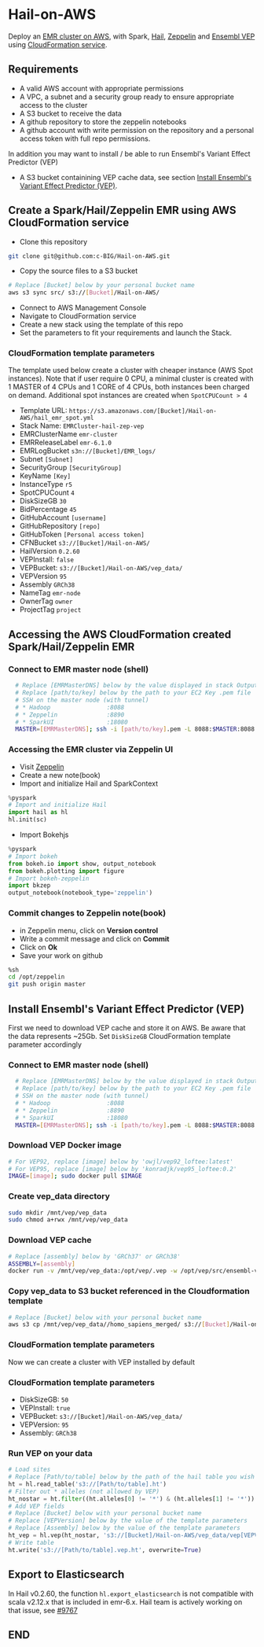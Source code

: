 # Hail-on-AWS

Deploy an [EMR cluster on AWS](https://aws.amazon.com/emr/), with Spark, [Hail](https://hail.is/index.html), [Zeppelin](https://zeppelin.apache.org/) and [Ensembl VEP](https://ensembl.org/info/docs/tools/vep/index.html) using [CloudFormation service](https://aws.amazon.com/cloudformation/).

## Requirements

* A valid AWS account with appropriate permissions
* A VPC, a subnet and a security group ready to ensure appropriate access to the cluster
* A S3 bucket to receive the data
* A github repository to store the zeppelin notebooks
* A github account with write permission on the repository and a personal access token with full repo permissions.

In addition you may want to install / be able to run Ensembl's Variant Effect Predictor (VEP) 
* A S3 bucket containining VEP cache data, see section [Install Ensembl's Variant Effect Predictor (VEP)](#Install-Ensembls-Variant-Effect-Predictor-VEP).

## Create a Spark/Hail/Zeppelin EMR using AWS CloudFormation service

* Clone this repository

```sh
git clone git@github.com:c-BIG/Hail-on-AWS.git
```

* Copy the source files to a S3 bucket

```sh
# Replace [Bucket] below by your personal bucket name
aws s3 sync src/ s3://[Bucket]/Hail-on-AWS/
```

* Connect to AWS Management Console
* Navigate to CloudFormation service
* Create a new stack using the template of this repo
* Set the parameters to fit your requirements and launch the Stack.

### CloudFormation template parameters

The template used below create a cluster with cheaper instance (AWS Spot instances). Note that if user require 0 CPU, a minimal cluster is created with 1 MASTER of 4 CPUs and 1 CORE of 4 CPUs, both instances been charged on demand. Additional spot instances are created when `SpotCPUCount > 4`

* Template URL: `https://s3.amazonaws.com/[Bucket]/Hail-on-AWS/hail_emr_spot.yml`
* Stack Name: `EMRCluster-hail-zep-vep`
* EMRClusterName `emr-cluster`
* EMRReleaseLabel `emr-6.1.0`
* EMRLogBucket `s3n://[Bucket]/EMR_logs/`
* Subnet `[Subnet]`
* SecurityGroup `[SecurityGroup]`
* KeyName `[Key]`
* InstanceType `r5`
* SpotCPUCount `4`
* DiskSizeGB `30`
* BidPercentage `45`
* GitHubAccount `[username]`
* GitHubRepository `[repo]`
* GitHubToken `[Personal access token]`
* CFNBucket `s3://[Bucket]/Hail-on-AWS/`
* HailVersion `0.2.60`
* VEPInstall: `false`
* VEPBucket: `s3://[Bucket]/Hail-on-AWS/vep_data/`
* VEPVersion `95`
* Assembly `GRCh38`
* NameTag `emr-node`
* OwnerTag `owner`
* ProjectTag `project`

## Accessing the AWS CloudFormation created Spark/Hail/Zeppelin EMR

### Connect to EMR master node (shell)

```sh
  # Replace [EMRMasterDNS] below by the value displayed in stack Outputs
  # Replace [path/to/key] below by the path to your EC2 Key .pem file
  # SSH on the master node (with tunnel)
  # * Hadoop                :8088
  # * Zeppelin              :8890
  # * SparkUI               :18080
  MASTER=[EMRMasterDNS]; ssh -i [path/to/key].pem -L 8088:$MASTER:8088 -L 8890:$MASTER:8890 -L 18080:$MASTER:18080 hadoop@$MASTER
 ```

### Accessing the EMR cluster via Zeppelin UI  
* Visit [Zeppelin](http://localhost:8890)
* Create a new note(book)
* Import and initialize Hail and SparkContext

```py
%pyspark
# Import and initialize Hail
import hail as hl
hl.init(sc)
```

* Import Bokehjs

```py
%pyspark
# Import bokeh
from bokeh.io import show, output_notebook
from bokeh.plotting import figure
# Import bokeh-zeppelin
import bkzep
output_notebook(notebook_type='zeppelin')
```

### Commit changes to Zeppelin note(book)
  * in Zeppelin menu, click on **Version control**
  * Write a commit message and click on **Commit**
  * Click on **Ok**
* Save your work on github

```sh
%sh
cd /opt/zeppelin
git push origin master
```

## Install Ensembl's Variant Effect Predictor (VEP) 
First we need to download VEP cache and store it on AWS. 
Be aware that the data represents ~25Gb. 
Set `DiskSizeGB` CloudFormation template parameter accordingly

### Connect to EMR master node (shell)

```sh
  # Replace [EMRMasterDNS] below by the value displayed in stack Outputs
  # Replace [path/to/key] below by the path to your EC2 Key .pem file
  # SSH on the master node (with tunnel)
  # * Hadoop                :8088
  # * Zeppelin              :8890
  # * SparkUI               :18080
  MASTER=[EMRMasterDNS]; ssh -i [path/to/key].pem -L 8088:$MASTER:8088 -L 8890:$MASTER:8890 -L 18080:$MASTER:18080 hadoop@$MASTER
```

### Download VEP Docker image

```sh
# For VEP92, replace [image] below by 'owjl/vep92_loftee:latest'
# For VEP95, replace [image] below by 'konradjk/vep95_loftee:0.2'
IMAGE=[image]; sudo docker pull $IMAGE
```

### Create vep_data directory

```sh
sudo mkdir /mnt/vep/vep_data
sudo chmod a+rwx /mnt/vep/vep_data
```

### Download VEP cache

```sh
# Replace [assembly] below by 'GRCh37' or GRCh38'
ASSEMBLY=[assembly]
docker run -v /mnt/vep/vep_data:/opt/vep/.vep -w /opt/vep/src/ensembl-vep $IMAGE perl INSTALL.pl -a cf -s homo_sapiens_merged -y $ASSEMBLY -n
```

### Copy vep_data to S3 bucket referenced in the Cloudformation template

```sh
# Replace [Bucket] below with your personal bucket name
aws s3 cp /mnt/vep/vep_data//homo_sapiens_merged/ s3://[Bucket]/Hail-on-AWS/vep_data/homo_sapiens_merged/ --recursive
```

### CloudFormation template parameters
Now we can create a cluster with VEP installed by default

### CloudFormation template parameters
* DiskSizeGB: `50`
* VEPInstall: `true`
* VEPBucket: `s3://[Bucket]/Hail-on-AWS/vep_data/`
* VEPVersion: `95`
* Assembly: `GRCh38`

### Run VEP on your data

```py
# Load sites
# Replace [Path/to/table] below by the path of the hail table you wish to annotate
ht = hl.read_table('s3://[Path/to/table].ht')
# Filter out * alleles (not allowed by VEP)
ht_nostar = ht.filter((ht.alleles[0] != '*') & (ht.alleles[1] != '*'))
# Add VEP fields
# Replace [Bucket] below with your personal bucket name
# Replace [VEPVersion] below by the value of the template parameters
# Replace [Assembly] below by the value of the template parameters
ht_vep = hl.vep(ht_nostar, 's3://[Bucket]/Hail-on-AWS/vep_data/vep[VEPVersion]_[Assembly]_config.json')
# Write table
ht.write('s3://[Path/to/table].vep.ht', overwrite=True)
```
## Export to Elasticsearch

In Hail v0.2.60, the function `hl.export_elasticsearch` is not compatible with scala v2.12.x that is included in emr-6.x. Hail team is actively working on that issue, see [#9767](https://github.com/hail-is/hail/issues/9767)

## END
